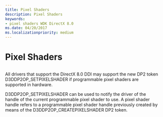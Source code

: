 ```yaml
---
title: Pixel Shaders
description: Pixel Shaders
keywords:
- pixel shaders WDK DirectX 8.0
ms.date: 04/20/2017
ms.localizationpriority: medium
---
```


# Pixel Shaders


## <span id="ddk_pixel_shaders_gg"></span><span id="DDK_PIXEL_SHADERS_GG"></span>


All drivers that support the DirectX 8.0 DDI may support the new DP2 token D3DDP2OP\_SETPIXELSHADER if programmable pixel shaders are supported in hardware.

D3DDP2OP\_SETPIXELSHADER can be used to notify the driver of the handle of the current programmable pixel shader to use. A pixel shader handle refers to a programmable pixel shader handle previously created by means of the D3DDP2OP\_CREATEPIXELSHADER DP2 token.

 

 





